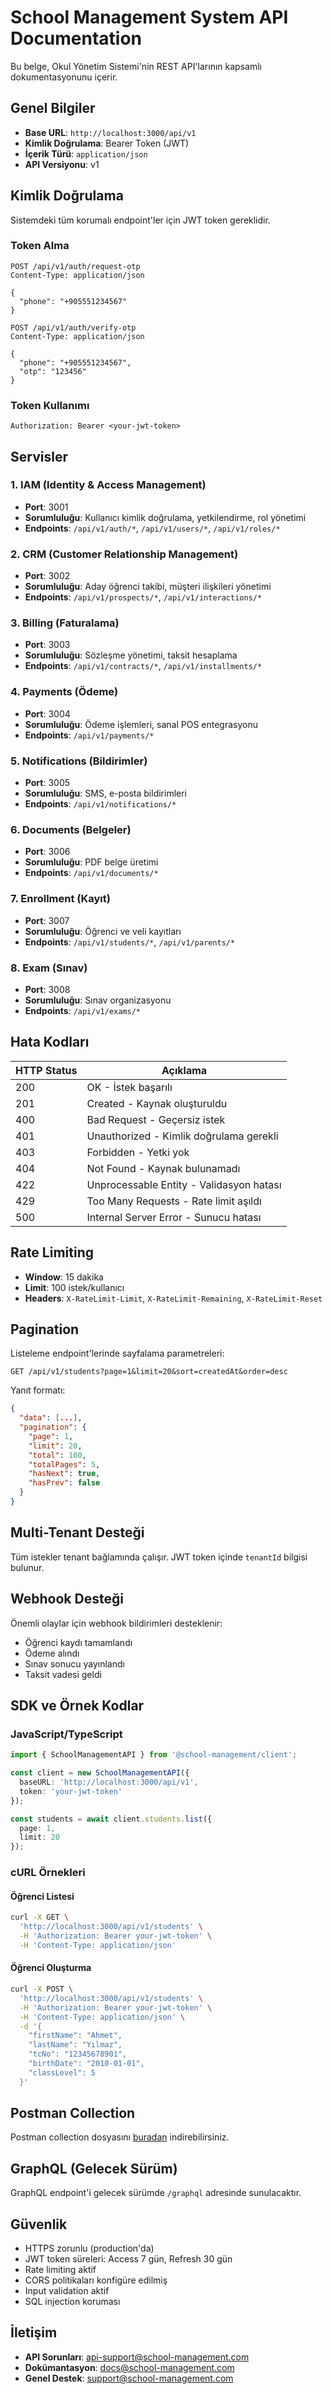 # School Management System API Documentation

Bu belge, Okul Yönetim Sistemi'nin REST API'larının kapsamlı dokumentasyonunu içerir.

## Genel Bilgiler

- **Base URL**: `http://localhost:3000/api/v1`
- **Kimlik Doğrulama**: Bearer Token (JWT)
- **İçerik Türü**: `application/json`
- **API Versiyonu**: v1

## Kimlik Doğrulama

Sistemdeki tüm korumalı endpoint'ler için JWT token gereklidir.

### Token Alma

```http
POST /api/v1/auth/request-otp
Content-Type: application/json

{
  "phone": "+905551234567"
}
```

```http
POST /api/v1/auth/verify-otp
Content-Type: application/json

{
  "phone": "+905551234567",
  "otp": "123456"
}
```

### Token Kullanımı

```http
Authorization: Bearer <your-jwt-token>
```

## Servisler

### 1. IAM (Identity & Access Management)
- **Port**: 3001
- **Sorumluluğu**: Kullanıcı kimlik doğrulama, yetkilendirme, rol yönetimi
- **Endpoints**: `/api/v1/auth/*`, `/api/v1/users/*`, `/api/v1/roles/*`

### 2. CRM (Customer Relationship Management)
- **Port**: 3002
- **Sorumluluğu**: Aday öğrenci takibi, müşteri ilişkileri yönetimi
- **Endpoints**: `/api/v1/prospects/*`, `/api/v1/interactions/*`

### 3. Billing (Faturalama)
- **Port**: 3003
- **Sorumluluğu**: Sözleşme yönetimi, taksit hesaplama
- **Endpoints**: `/api/v1/contracts/*`, `/api/v1/installments/*`

### 4. Payments (Ödeme)
- **Port**: 3004
- **Sorumluluğu**: Ödeme işlemleri, sanal POS entegrasyonu
- **Endpoints**: `/api/v1/payments/*`

### 5. Notifications (Bildirimler)
- **Port**: 3005
- **Sorumluluğu**: SMS, e-posta bildirimleri
- **Endpoints**: `/api/v1/notifications/*`

### 6. Documents (Belgeler)
- **Port**: 3006
- **Sorumluluğu**: PDF belge üretimi
- **Endpoints**: `/api/v1/documents/*`

### 7. Enrollment (Kayıt)
- **Port**: 3007
- **Sorumluluğu**: Öğrenci ve veli kayıtları
- **Endpoints**: `/api/v1/students/*`, `/api/v1/parents/*`

### 8. Exam (Sınav)
- **Port**: 3008
- **Sorumluluğu**: Sınav organizasyonu
- **Endpoints**: `/api/v1/exams/*`

## Hata Kodları

| HTTP Status | Açıklama |
|-------------|----------|
| 200 | OK - İstek başarılı |
| 201 | Created - Kaynak oluşturuldu |
| 400 | Bad Request - Geçersiz istek |
| 401 | Unauthorized - Kimlik doğrulama gerekli |
| 403 | Forbidden - Yetki yok |
| 404 | Not Found - Kaynak bulunamadı |
| 422 | Unprocessable Entity - Validasyon hatası |
| 429 | Too Many Requests - Rate limit aşıldı |
| 500 | Internal Server Error - Sunucu hatası |

## Rate Limiting

- **Window**: 15 dakika
- **Limit**: 100 istek/kullanıcı
- **Headers**: `X-RateLimit-Limit`, `X-RateLimit-Remaining`, `X-RateLimit-Reset`

## Pagination

Listeleme endpoint'lerinde sayfalama parametreleri:

```http
GET /api/v1/students?page=1&limit=20&sort=createdAt&order=desc
```

Yanıt formatı:
```json
{
  "data": [...],
  "pagination": {
    "page": 1,
    "limit": 20,
    "total": 100,
    "totalPages": 5,
    "hasNext": true,
    "hasPrev": false
  }
}
```

## Multi-Tenant Desteği

Tüm istekler tenant bağlamında çalışır. JWT token içinde `tenantId` bilgisi bulunur.

## Webhook Desteği

Önemli olaylar için webhook bildirimleri desteklenir:

- Öğrenci kaydı tamamlandı
- Ödeme alındı
- Sınav sonucu yayınlandı
- Taksit vadesi geldi

## SDK ve Örnek Kodlar

### JavaScript/TypeScript
```typescript
import { SchoolManagementAPI } from '@school-management/client';

const client = new SchoolManagementAPI({
  baseURL: 'http://localhost:3000/api/v1',
  token: 'your-jwt-token'
});

const students = await client.students.list({
  page: 1,
  limit: 20
});
```

### cURL Örnekleri

#### Öğrenci Listesi
```bash
curl -X GET \
  'http://localhost:3000/api/v1/students' \
  -H 'Authorization: Bearer your-jwt-token' \
  -H 'Content-Type: application/json'
```

#### Öğrenci Oluşturma
```bash
curl -X POST \
  'http://localhost:3000/api/v1/students' \
  -H 'Authorization: Bearer your-jwt-token' \
  -H 'Content-Type: application/json' \
  -d '{
    "firstName": "Ahmet",
    "lastName": "Yılmaz",
    "tcNo": "12345678901",
    "birthDate": "2010-01-01",
    "classLevel": 5
  }'
```

## Postman Collection

Postman collection dosyasını [buradan](./postman/school-management.postman_collection.json) indirebilirsiniz.

## GraphQL (Gelecek Sürüm)

GraphQL endpoint'i gelecek sürümde `/graphql` adresinde sunulacaktır.

## Güvenlik

- HTTPS zorunlu (production'da)
- JWT token süreleri: Access 7 gün, Refresh 30 gün
- Rate limiting aktif
- CORS politikaları konfigüre edilmiş
- Input validation aktif
- SQL injection koruması

## İletişim

- **API Sorunları**: api-support@school-management.com
- **Dokümantasyon**: docs@school-management.com
- **Genel Destek**: support@school-management.com
